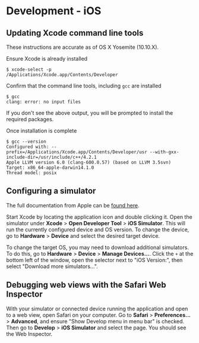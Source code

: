 # Development - iOS

## Updating Xcode command line tools

These instructions are accurate as of OS X Yosemite (10.10.X).

Ensure Xcode is already installed

```
$ xcode-select -p
/Applications/Xcode.app/Contents/Developer
```

Confirm that the command line tools, including `gcc` are installed

```
$ gcc
clang: error: no input files
```

If you don't see the above output, you will be prompted to install the required
packages.

Once installation is complete

```
$ gcc --version
Configured with: --prefix=/Applications/Xcode.app/Contents/Developer/usr --with-gxx-include-dir=/usr/include/c++/4.2.1
Apple LLVM version 6.0 (clang-600.0.57) (based on LLVM 3.5svn)
Target: x86_64-apple-darwin14.1.0
Thread model: posix
```

## Configuring a simulator

The full documentation from Apple can be [found here](https://developer.apple.com/library/ios/documentation/IDEs/Conceptual/iOS_Simulator_Guide/).

Start Xcode by locating the application icon and double clicking it. Open the
simulator under **Xcode** > **Open Developer Tool** > **iOS Simulator**. This
will run the currently configured device and OS version. To change the device,
go to **Hardware** > **Device** and select the desired target device.

To change the target OS, you may need to download additional simulators. To do
this, go to **Hardware** > **Device** > **Manage Devices...**. Click the `+` at
the bottom left of the window, open the selector next to "iOS Version:", then
select "Download more simulators...".

## Debugging web views with the Safari Web Inspector

With your simulator or connected device running the application and open to a
web view, open Safari on your computer. Go to **Safari** > **Preferences...** >
**Advanced**, and ensure "Show Develop menu in menu bar" is checked. Then go to
**Develop** > **iOS Simulator** and select the page. You should see the Web
Inspector.
